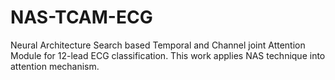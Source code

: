 # NAS-TCAM-ECG
Neural Architecture Search based Temporal and Channel joint Attention Module for 12-lead ECG classification. This work applies NAS technique into attention mechanism.
